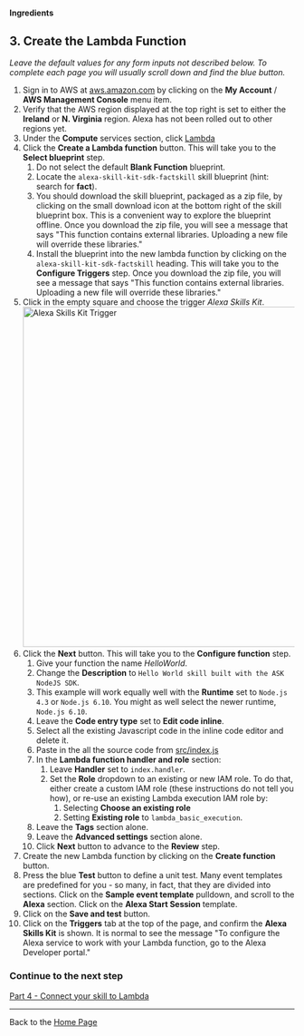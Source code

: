#### Ingredients
## 3. Create the Lambda Function <a id="title"></a>

*Leave the default values for any form inputs not described below.
To complete each page you will usually scroll down and find the blue button.*

1. Sign in to AWS at [aws.amazon.com](https://aws.amazon.com) by clicking on the **My Account** / **AWS Management Console** menu item.
1. Verify that the AWS region displayed at the top right is set to either the **Ireland** or **N. Virginia** region.
   Alexa has not been rolled out to other regions yet.
1. Under the **Compute** services section, click [Lambda](https://console.aws.amazon.com/lambda/home)
1. Click the **Create a Lambda function** button.
   This will take you to the **Select blueprint** step.
    1. Do not select the default **Blank Function** blueprint.
    1. Locate the `alexa-skill-kit-sdk-factskill` skill blueprint (hint: search for **fact**).
    1. You should download the skill blueprint, packaged as a zip file, by clicking on the small download icon at the 
       bottom right of the skill blueprint box. This is a convenient way to explore the blueprint offline.
       Once you download the zip file, you will see a message that says 
       "This function contains external libraries. Uploading a new file will override these libraries."
    1. Install the blueprint into the new lambda function by clicking on the `alexa-skill-kit-sdk-factskill` heading.
       This will take you to the **Configure Triggers** step.
       Once you download the zip file, you will see a message that says 
       "This function contains external libraries. Uploading a new file will override these libraries."
1. Click in the empty square and choose the trigger *Alexa Skills Kit*.
   <img src='https://m.media-amazon.com/images/G/01/cookbook/trigger._TTH_.png' alt='Alexa Skills Kit Trigger' width='600'>
1. Click the **Next** button. 
   This will take you to the **Configure function** step.
    1. Give your function the name *HelloWorld*.
    1. Change the **Description** to `Hello World skill built with the ASK NodeJS SDK`.
    1. This example will work equally well with the **Runtime** set to `Node.js 4.3` or `Node.js 6.10`.
       You might as well select the newer runtime, `Node.js 6.10`.
    1. Leave the **Code entry type** set to **Edit code inline**.
    1. Select all the existing Javascript code in the inline code editor and delete it.
    1. Paste in the all the source code from [src/index.js](./src/index.js)
    1. In the **Lambda function handler and role** section:
        1. Leave **Handler** set to `index.handler`.
        1. Set the **Role** dropdown to an existing or new IAM role.
           To do that, either create a custom IAM role (these instructions do not tell you how),
           or re-use an existing Lambda execution IAM role by:
            1. Selecting **Choose an existing role**
            1. Setting **Existing role** to `lambda_basic_execution`.
    1. Leave the **Tags** section alone.
    1. Leave the **Advanced settings** section alone.
    1. Click **Next** button to advance to the **Review** step.
1. Create the new Lambda function by clicking on the **Create function** button.
1. Press the blue **Test** button to define a unit test.
   Many event templates are predefined for you - so many, in fact, that they are divided into sections.
   Click on the **Sample event template** pulldown, and scroll to the **Alexa** section.
   Click on the **Alexa Start Session** template.
1. Click on the **Save and test** button.
1. Click on the **Triggers** tab at the top of the page, and confirm the **Alexa Skills Kit** is shown.
   It is normal to see the message "To configure the Alexa service to work with your Lambda function, go to the Alexa Developer portal."
  
### Continue to the next step
[Part 4 - Connect your skill to Lambda](./PAGE4.md#title)

<hr />

Back to the [Home Page](../../README.md#title)
